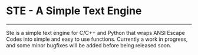 # STE - A **S**imple **T**ext **E**ngine
---
Ste is a simple text engine for C/C++ and Python that wraps ANSI Escape Codes into simple and easy to use functions.
Currently a work in progress, and some minor bugfixes will be added before being released soon.
